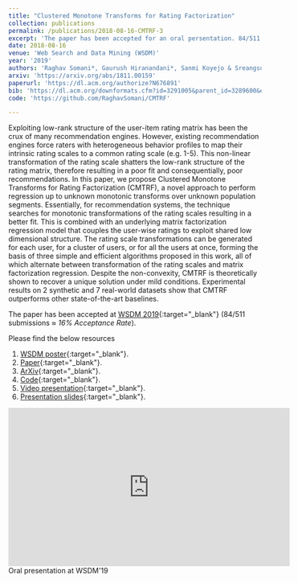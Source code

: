 ```yaml
---
title: "Clustered Monotone Transforms for Rating Factorization"
collection: publications
permalink: /publications/2018-08-16-CMTRF-3
excerpt: 'The paper has been accepted for an oral persentation. 84/511 submissions ≈ *16% Acceptance Rate*.'
date: 2018-08-16
venue: 'Web Search and Data Mining (WSDM)'
year: '2019'
authors: 'Raghav Somani*, Gaurush Hiranandani*, Sanmi Koyejo & Sreangsu Acharyya'
arxiv: 'https://arxiv.org/abs/1811.00159'
paperurl: 'https://dl.acm.org/authorize?N676891'
bib: 'https://dl.acm.org/downformats.cfm?id=3291005&parent_id=3289600&expformat=bibtex'
code: 'https://github.com/RaghavSomani/CMTRF'

---
```

Exploiting low-rank structure of the user-item rating matrix has been the crux of many recommendation engines. However, existing recommendation engines force raters with heterogeneous behavior profiles to map their intrinsic rating scales to a common rating scale (e.g. 1-5). This non-linear transformation of the rating scale shatters the low-rank structure of the rating matrix, therefore resulting in a poor fit and consequentially, poor recommendations. In this paper, we propose Clustered Monotone Transforms for Rating Factorization (CMTRF), a novel approach to perform regression up to unknown monotonic transforms over unknown population segments. Essentially, for recommendation systems, the technique searches for monotonic transformations of the rating scales resulting in a better fit. This is combined with an underlying matrix factorization regression model that couples the user-wise ratings to exploit shared low dimensional structure. The rating scale transformations can be generated for each user, for a cluster of users, or for all the users at once, forming the basis of three simple and efficient algorithms proposed in this work, all of which alternate between transformation of the rating scales and matrix factorization regression. Despite the non-convexity, CMTRF is theoretically shown to recover a unique solution under mild conditions. Experimental results on 2 synthetic and 7 real-world datasets show that CMTRF outperforms other state-of-the-art baselines.

The paper has been accepted at [WSDM 2019](http://www.wsdm-conference.org/2019/accepted-papers.php){:target="_blank"} (84/511 submissions ≈ *16% Acceptance Rate*).

Please find the below resources
1. [WSDM poster](https://raghavsomani.github.io/publications/files/WSDM_CMTRF_poster.pdf){:target="_blank"}.
2. [Paper](https://dl.acm.org/authorize?N676891){:target="_blank"}.
3. [ArXiv](https://arxiv.org/pdf/1811.00159.pdf){:target="_blank"}.
4. [Code](https://github.com/RaghavSomani/CMTRF){:target="_blank"}.
5. [Video presentation](https://www.youtube.com/watch?v=KyHUan_7YnQ){:target="_blank"}.
6. [Presentation slides](https://raghavsomani.github.io/publications/files/WSDM_CMTRF_ppt.pdf){:target="_blank"}.


<iframe width="560" height="315" src="https://www.youtube.com/embed/KyHUan_7YnQ" frameborder="0" allow="accelerometer; autoplay; encrypted-media; gyroscope; picture-in-picture" allowfullscreen></iframe>
<figcaption>Oral presentation at WSDM'19</figcaption>